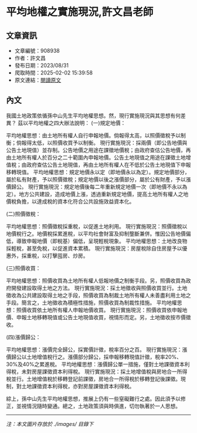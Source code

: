 # 平均地權之實施現況,許文昌老師

## 文章資訊
- 文章編號：908938
- 作者：許文昌
- 發布日期：2023/08/31
- 爬取時間：2025-02-02 15:39:58
- 原文連結：[閱讀原文](https://real-estate.get.com.tw/Columns/detail.aspx?no=908938)

## 內文
我國土地政策依循孫中山先生平均地權思想。然，現行實施現況與其思想有何差異？ 茲以平均地權之四大辦法說明：
(一)規定地價：

平均地權思想：由土地所有權人自行申報地價。倘報得太高，以照價徵稅予以制衡；倘報得太低，以照價收買予以制衡。 現行實施現況：採兩價（即公告地價與公告土地現值）並存制。公告地價之用途在課徵地價稅；由政府查估公告地價，再由土地所有權人於百分之二十範圍內申報地價。公告土地現值之用途在課徵土地增值稅；由政府查估公告土地現值，再由土地所有權人在不低於公告土地現值下申報移轉現值。
平均地權思想：規定地價永以定（即地價永以為定）。規定地價部分，屬於私有財產，予以照價徵稅；規定地價以後之漲價部分，屬於公有財產，予以漲價歸公。 現行實施現況：規定地價後每二年重新規定地價一次（即地價不永以為定）。地方公共建設，造成地價上漲，透過重新規定地價，提高土地所有權人之地價稅負擔，以達成稅的資本化符合公共設施效益資本化。

 (二)照價徵稅：

平均地權思想：照價徵稅採重稅，以促進土地利用。 現行實施現況：照價徵稅以地價稅行之。地價稅採累進稅，以平均社會財富及抑制壟斷兼併。惟因公告地價偏低，導致申報地價（即稅基）偏低，呈現輕稅現象。
平均地權思想：土地改良物採輕稅，甚至免稅，以促進資本累積。 現行實施現況：房屋稅除自住房屋予以優惠外，採重稅，以打擊囤房、炒房。

 (三)照價收買：

平均地權思想：照價收買為土地所有權人低報地價之制衡手段。另，照價收買為政府開發建設取得土地之方法。 現行實施現況：採土地徵收與照價收買並行。土地徵收為公共建設取得土地之手段，照價收買為制裁土地所有權人未善盡利用土地之手段。簡言之，土地徵收為積極性措施，照價收買為制裁性措施。
平均地權思想：照價收買依土地所有權人申報地價收買。 現行實施現況：照價收買依申報地價、申報土地移轉現值或公告土地現值收買，視情形而定。另，土地徵收按市價徵收。

 (四)漲價歸公：

平均地權思想：漲價完全歸公，採實價計徵，稅率百分之百。 現行實施現況：漲價歸公以土地增值稅行之。漲價部分歸公，採申報移轉現值計徵，稅率20%、30%及40%之累進稅。
平均地權思想：漲價歸公單一措施，僅對土地課徵資本利得稅，未對房屋課徵資本利得稅。 現行實施現況：採土地增值稅與房地合一所得稅並行。土地增值稅於移轉登記前課徵，房地合一所得稅於移轉登記後課徵。現制，對土地課徵資本利得稅，亦對房屋課徵資本利得稅。

綜上，孫中山先生平均地權思想，推展上仍有一些窒礙難行之處。因此須予以修正，並視情況隨時變通。總之，土地政策須與時俱進，切勿執著於一人思想。

---
*注：本文圖片存放於 ./images/ 目錄下*
